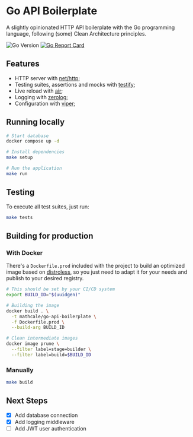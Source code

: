 # Go API Boilerplate

A slightly opinionated HTTP API boilerplate with the Go programming language, following (some) Clean Architecture principles.

![Go Version](https://img.shields.io/badge/go%20version-%3E=1.23-61CFDD.svg)
[![Go Report Card](https://goreportcard.com/badge/github.com/mathcale/go-api-boilerplate)](https://goreportcard.com/report/github.com/mathcale/go-api-boilerplate)

## Features

- HTTP server with [net/http](https://pkg.go.dev/net/http#hdr-Servers);
- Testing suites, assertions and mocks with [testify](https://github.com/stretchr/testify);
- Live reload with [air](https://github.com/air-verse/air);
- Logging with [zerolog](https://github.com/rs/zerolog);
- Configuration with [viper](https://github.com/spf13/viper);

## Running locally

```sh
# Start database
docker compose up -d

# Install dependencies
make setup

# Run the application
make run
```

## Testing

To execute all test suites, just run:

```sh
make tests
```

## Building for production

### With Docker

There's a `Dockerfile.prod` included with the project to build an optimized image based on [distroless](https://github.com/GoogleContainerTools/distroless), so you just need to adapt it for your needs and publish to your desired registry.

```sh
# This should be set by your CI/CD system
export BUILD_ID="$(uuidgen)"

# Building the image
docker build . \
  -t mathcale/go-api-boilerplate \
  -f Dockerfile.prod \
  --build-arg BUILD_ID

# Clean intermediate images
docker image prune \
  --filter label=stage=builder \
  --filter label=build=$BUILD_ID
```

### Manually

```sh
make build
```

## Next Steps

- [X] Add database connection
- [X] Add logging middleware
- [ ] Add JWT user authentication
